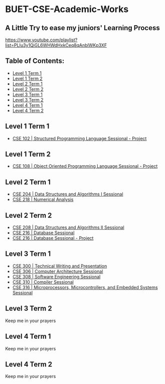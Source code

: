 # BUET-CSE-Academic-Works

## A Little Try to ease my juniors' Learning Process
https://www.youtube.com/playlist?list=PLIu3y1QiGL6WHWdHxkCeq8qAnblWKp3XF

## Table of Contents:
 - [Level 1 Term 1](#level-1-term-1)
 - [Level 1 Term 2](#level-1-term-2)
 - [Level 2 Term 1](#level-2-term-1)
 - [Level 2 Term 2](#level-2-term-2)
 - [Level 3 Term 1](#level-3-term-1)
 - [Level 3 Term 2](#level-3-term-2)
 - [Level 4 Term 1](#level-4-term-1)
 - [Level 4 Term 2](#level-4-term-2)

## Level 1 Term 1
- [CSE 102 | Structured Programming Language Sessional - Project](https://github.com/aaniksahaa/TinkerCode-CPP-iGraphics-Term-Project-L1T1)

## Level 1 Term 2
- [CSE 108 | Object Oriented Programming Language Sessional - Project](https://github.com/aaniksahaa/MovieMania-2022-JavaFX-Term-Project-L1T2)

## Level 2 Term 1
- [CSE 204 | Data Structures and Algorithms I Sessional](https://github.com/aaniksahaa/CSE-204-Data-Structure-and-Algorithms-I-Sessional)
- [CSE 218 | Numerical Analysis](https://github.com/aaniksahaa/CSE-218-Numerical-Analysis-Methods)

## Level 2 Term 2
- [CSE 208 | Data Structures and Algorithms II Sessional](https://github.com/aaniksahaa/CSE-208-Data-Structure-and-Algorithms-II-Sessional)
- [CSE 216 | Database Sessional](https://github.com/aaniksahaa/CSE-216-Database-Sessional)
- [CSE 216 | Database Sessional - Project](https://github.com/aaniksahaa/Tripify-Database-Term-Project-L2T2)

## Level 3 Term 1
- [CSE 300 | Technical Writing and Presentation](https://github.com/aaniksahaa/CSE-300-Technical-Writing-and-Presentation)
- [CSE 306 | Computer Architecture Sessional](https://github.com/aaniksahaa/CSE-306-Computer-Architecture-Sessional)
- [CSE 308 | Software Engineering Sessional](https://github.com/aaniksahaa/CSE-308-Software-Engineering-Sessional)
- [CSE 310 | Compiler Sessional](https://github.com/aaniksahaa/CSE-310-Compiler-Sessional)
- [CSE 316 | Microprocessors, Microcontrollers, and Embedded Systems Sessional](https://github.com/aaniksahaa/CSE-316-Microprocessors-Microcontrollers-and-Embedded-Systems-Sessional)

## Level 3 Term 2
Keep me in your prayers

## Level 4 Term 1
Keep me in your prayers

## Level 4 Term 2
Keep me in your prayers
